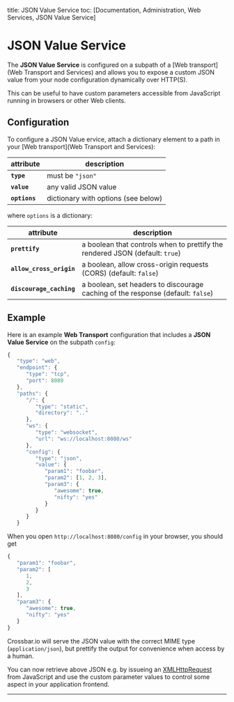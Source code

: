 title: JSON Value Service
toc: [Documentation, Administration, Web Services, JSON Value Service]

# JSON Value Service

The **JSON Value Service** is configured on a subpath of a [Web transport](Web Transport and Services) and allows you to expose a custom JSON value from your node configuration dynamically over HTTP(S).

This can be useful to have custom parameters accessible from JavaScript running in browsers or other Web clients.

## Configuration

To configure a JSON Value ervice, attach a dictionary element to a path in your [Web transport](Web Transport and Services):

attribute | description
---|---
**`type`** | must be `"json"`
**`value`** | any valid JSON value
**`options`** | dictionary with options (see below)

where `options` is a dictionary:

attribute | description
---|---
**`prettify`**| a boolean that controls when to prettify the rendered JSON (default: `true`)
**`allow_cross_origin`** | a boolean, allow cross-origin requests (CORS) (default: `false`)
**`discourage_caching`** | a boolean, set headers to discourage caching of the response (default: `false`)

## Example

Here is an example **Web Transport** configuration that includes a **JSON Value Service** on the subpath `config`:

```javascript
{
   "type": "web",
   "endpoint": {
      "type": "tcp",
      "port": 8080
   },
   "paths": {
      "/": {
         "type": "static",
         "directory": ".."
      },
      "ws": {
         "type": "websocket",
         "url": "ws://localhost:8080/ws"
      },
      "config": {
         "type": "json",
         "value": {
            "param1": "foobar",
            "param2": [1, 2, 3],
            "param3": {
               "awesome": true,
               "nifty": "yes"
            }
         }
      }
   }
```

When you open `http://localhost:8080/config` in your browser, you should get

```javascript
{
   "param1": "foobar",
   "param2": [
      1,
      2,
      3
   ],
   "param3": {
      "awesome": true,
      "nifty": "yes"
   }
}
```

Crossbar.io will serve the JSON value with the correct MIME type (`application/json`), but prettify the output for convenience when access by a human.

You can now retrieve above JSON e.g. by issueing an [XMLHttpRequest](http://www.w3.org/TR/XMLHttpRequest/) from JavaScript and use the custom parameter values to control some aspect in your application frontend.

---